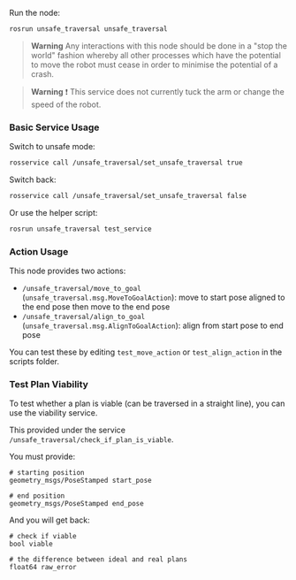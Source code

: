 Run the node:

```bash
rosrun unsafe_traversal unsafe_traversal
```

> **Warning** Any interactions with this node should be done in a "stop the world" fashion whereby all other processes which have the potential to move the robot must cease in order to minimise the potential of a crash.

> **Warning** ❗ This service does not currently tuck the arm or change the speed of the robot.

### Basic Service Usage

Switch to unsafe mode:

```bash
rosservice call /unsafe_traversal/set_unsafe_traversal true
```

Switch back:

```bash
rosservice call /unsafe_traversal/set_unsafe_traversal false
```

Or use the helper script:

```bash
rosrun unsafe_traversal test_service
```

### Action Usage

This node provides two actions:

- `/unsafe_traversal/move_to_goal` (`unsafe_traversal.msg.MoveToGoalAction`): move to start pose aligned to the end pose then move to the end pose
- `/unsafe_traversal/align_to_goal` (`unsafe_traversal.msg.AlignToGoalAction`): align from start pose to end pose

You can test these by editing `test_move_action` or `test_align_action` in the scripts folder.

### Test Plan Viability

To test whether a plan is viable (can be traversed in a straight line), you can use the viability service.

This provided under the service `/unsafe_traversal/check_if_plan_is_viable`.

You must provide:

```
# starting position
geometry_msgs/PoseStamped start_pose

# end position
geometry_msgs/PoseStamped end_pose
```

And you will get back:

```
# check if viable
bool viable

# the difference between ideal and real plans
float64 raw_error
```
